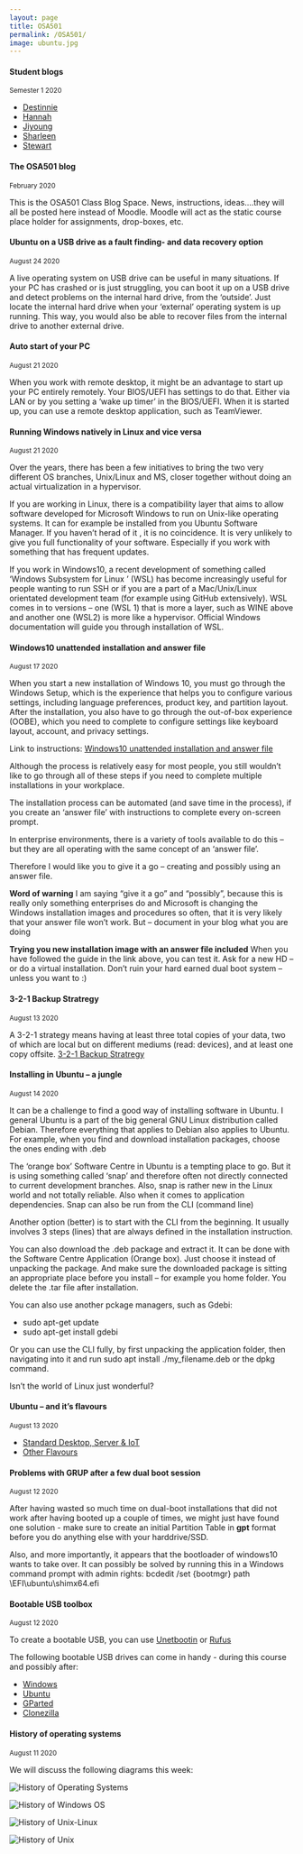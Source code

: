 ```yaml
---
layout: page
title: OSA501
permalink: /OSA501/
image: ubuntu.jpg
---
```


#### Student blogs
<small> Semester 1 2020</small>

* [Destinnie](https://informationtech701.wordpress.com)
* [Hannah](https://docs.google.com/document/d/1O0I7FCInt88Qj85MLzSm2R2XBXAI7kDsOrzHHxXse84/edit)
* [Jiyoung](https://clsrn2587.wixsite.com/website)
* [Sharleen](https://sharleen-quinn.wixsite.com/website)
* [Stewart](https://docs.google.com/document/d/1TSQsT2XDYlL5qJZ-ppkyC_Fqj7Cbj5zA2NnwEv3-yc8/edit?usp=sharing)

#### The OSA501 blog 
<small>February 2020</small>

This is the OSA501 Class Blog Space. News, instructions, ideas....they will all be posted here instead of Moodle. Moodle will act as the static course place holder for assignments, drop-boxes, etc.

#### Ubuntu on a USB drive as a fault finding-  and data recovery option
<small>August 24 2020</small>

A live operating system on USB drive can be useful in many situations. If your PC has crashed  or is just struggling, you can boot it up on a USB drive and detect problems on the internal hard drive, from the ‘outside’. Just locate the internal hard drive when your ‘external’ operating system is up running. This way, you would also be able to recover files from the internal drive to another external drive. 

#### Auto start of your PC
<small>August 21 2020</small>

When you work with remote desktop, it might be an advantage to start up your PC entirely remotely.
Your BIOS/UEFI has settings to do that. Either via LAN or by you setting a ‘wake up timer’ in the BIOS/UEFI. 
When it is started up, you can use a remote desktop application, such as TeamViewer.  
 
#### Running Windows natively in Linux and vice versa
<small>August 21 2020</small>

Over the years, there has been a few initiatives to bring the two very different OS branches, Unix/Linux and MS, closer together without doing an actual virtualization in a hypervisor.

If you are working in Linux, there is a compatibility layer that aims to allow software developed for Microsoft Windows to run on Unix-like operating systems. It can for example be installed from you Ubuntu Software Manager. If you haven’t herad of it , it is no coincidence. It is very unlikely to give you full functionality of your software. Especially if you work with something that has frequent updates.

If you work in Windows10, a recent development of something called ‘Windows Subsystem for Linux ’ (WSL) has become increasingly useful for people wanting to run SSH or if you are a part of a Mac/Unix/Linux orientated development team (for example using GitHub extensively). WSL comes in to versions – one (WSL 1) that is more a layer, such as WINE above and another one (WSL2) is more like a hypervisor. Official Windows documentation will guide you through installation of WSL. 

#### Windows10 unattended installation and answer file  
<small>August 17 2020</small>

When you start a new installation of Windows 10, you must go through the Windows Setup, which is the experience that helps you to configure various settings, including language preferences, product key, and partition layout. After the installation, you also have to go through the out-of-box experience (OOBE), which you need to complete to configure settings like keyboard layout, account, and privacy settings.

Link to instructions:  [Windows10 unattended installation and answer file](https://www.windowscentral.com/how-create-unattended-media-do-automated-installation-windows-10)


Although the process is relatively easy for most people, you still wouldn’t like to go through all of these steps if you need to complete multiple installations in your workplace.

The installation process can be automated (and save time in the process), if you create an ‘answer file’ with instructions to complete every on-screen prompt.

In enterprise environments, there is a variety of tools available to do this – but they are all operating with the same concept of an ‘answer file’.

Therefore I would like you to give it a go – creating and possibly using an answer file. 

**Word of warning**
I am saying “give it a go” and “possibly”, because this is really only something enterprises do and Microsoft is changing the Windows installation images and procedures so often, that it is very likely that your answer file won’t work. But – document in your blog what you are doing

**Trying you new installation image with an answer file included**
When you have followed the guide in the link above, you can test it. Ask for a new HD – or do a virtual installation. Don’t ruin your hard earned dual boot system – unless you want to  :)   

#### 3-2-1 Backup Stratregy 
<small>August 13 2020</small>

A 3-2-1 strategy means having at least three total copies of your data, two of which are local but on different mediums (read: devices), and at least one copy offsite.
[3-2-1 Backup Stratregy](https://www.backblaze.com/blog/the-3-2-1-backup-strategy/)

#### Installing in Ubuntu – a jungle
<small>August 14 2020</small>

It can be a challenge to find a good way of installing software in Ubuntu. I general Ubuntu is a part of the big general GNU Linux distribution called Debian. Therefore everything that applies to Debian also applies to Ubuntu. For example, when you find and download installation packages, choose the ones ending with .deb  

The ‘orange box’ Software Centre in Ubuntu is a tempting place to go. But it is using something called ‘snap’ and therefore often not directly connected to current development branches. Also, snap is rather new in the Linux world and not totally reliable. Also when it comes to application dependencies. Snap can also be run from the CLI (command line)

Another option (better) is to start with the CLI from the beginning. It usually involves 3 steps (lines) that are always defined in the installation instruction.

You can also download the .deb package and extract it. It can be done with the Software Centre Application (Orange box). Just choose it instead of unpacking the package. And make sure the downloaded package is sitting an appropriate place before you install – for example you home folder. You delete the .tar file after installation.

You can also use another pckage managers, such as Gdebi:

* sudo apt-get update
* sudo apt-get install gdebi

Or you can use the CLI fully, by first unpacking the application folder, then navigating into it and run sudo apt install ./my_filename.deb or the dpkg command.

Isn’t the world of Linux just wonderful?

#### Ubuntu – and it’s flavours 
<small>August 13 2020</small>

* [Standard Desktop, Server & IoT](https://ubuntu.com/#download)
* [Other Flavours](https://ubuntu.com/download/flavours)

#### Problems with GRUP after a few dual boot session
<small>August 12 2020</small>

After having wasted so much time on dual-boot installations that did not work after having booted up a couple of times, we might just have found one solution - make sure to create an initial Partition Table in **gpt** format before you do anything else with your harddrive/SSD.

Also, and more importantly, it appears that the bootloader of windows10 wants to take over. It can possibly be solved by running this in a Windows command prompt with admin rights: bcdedit /set {bootmgr} path \EFI\ubuntu\shimx64.efi

#### Bootable USB toolbox
<small>August 12 2020</small>

To create a bootable USB, you can use [Unetbootin](https://unetbootin.github.io/) or [Rufus](https://rufus.ie/)

The following bootable USB drives can come in handy - during this course and possibly after:

* [Windows](https://portal.azure.com/?Microsoft_Azure_Education_correlationId=9f428e23-ed89-4828-8c87-a6a981fed7f4#blade/Microsoft_Azure_Education/EducationMenuBlade/software)
* [Ubuntu](https://ubuntu.com/download/desktop)
* [GParted](https://gparted.org/download.php)
* [Clonezilla](https://clonezilla.org/downloads.php)

#### History of operating systems 
<small>August 11 2020</small>

We will discuss the following diagrams this week:

![History of Operating Systems](/docs/img/History_of_OS.jpeg)

![History of Windows OS](/docs/img/Windows-History.png)

![History of Unix-Linux](/docs/img/Unix-Linuix_History.png)

![History of Unix](/docs/img/Unix_History.png)